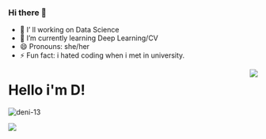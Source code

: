 ### Hi there 👋




- 🔭 I’ ll working on Data Science
- 🌱 I’m currently learning Deep Learning/CV
- 😄 Pronouns: she/her
- ⚡ Fun fact: i hated coding when i met in university.



<img align='right' src="https://github-readme-stats.vercel.app/api?username=bleu8&show_icons=true">

# Hello i'm D! 
<p align="left"> <img src="https://komarev.com/ghpvc/?username=bleu8" alt="deni-13" /> </p>


[![](https://img.shields.io/github/followers/deni-13?style=social)](https://www.github.com/deni-13)



